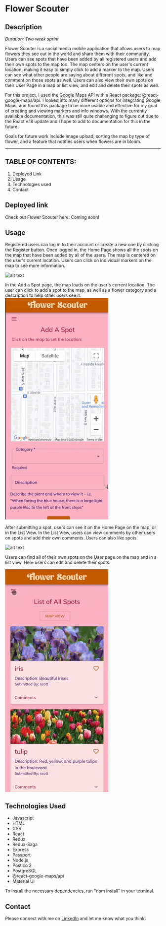 
# Flower Scouter

## Description

_Duration: Two week sprint_

Flower Scouter is a social media mobile application that allows users to map flowers they see out in the world and share them with their community. Users can see spots that have been added by all registered users and add their own spots to the map too. The map centers on the user's current location, making it easy to simply click to add a marker to the map. Users can see what other people are saying about different spots, and like and comment on those spots as well. Users can also view their own spots on their User Page in a map or list view, and edit and delete their spots as well. 

For this project, I used the Google Maps API with a React package: @react-google-maps/api. I looked into many different options for integrating Google Maps, and found this package to be more usable and effective for my goal of creating and viewing markers and info windows. With the currently available documentation, this was still quite challenging to figure out due to the React v.18 update and I hope to add to documentation for this in the future. 

Goals for future work include image upload, sorting the map by type of flower, and a feature that notifies users when flowers are in bloom. 


---
## **TABLE OF CONTENTS:**
1. Deployed Link
1. Usage
1. Technologies used
1. Contact


## Deployed link
Check out Flower Scouter here: Coming soon!

## Usage
Registered users can log in to their account or create a new one by clicking the Register button. Once logged in, the Home Page shows all the spots on the map that have been added by all of the users. The map is centered on the user's current location. Users can click on individual markers on the map to see more information. 

![alt text](/public/images/MainMap.gif)


In the Add a Spot page, the map loads on the user's current location. The user can click to add a spot to the map, as well as a flower category and a description to help other users see it. 
![alt text](/public/images/AddSpot.gif)

After submitting a spot, users can see it on the Home Page on the map, or in the List View. In the List View, users can view comments by other users on spots and add their own comments. Users can also like spots. 

![alt text](/public/images/ListView.gif)

Users can find all of their own spots on the User page on the map and in a list view. Here users can edit and delete their spots. 

![alt text](/public/images/UserPage.gif)


## Technologies Used
* Javascript 
* HTML
* CSS
* React
* Redux
* Redux-Saga
* Express
* Passport 
* Node.js
* Postico 2
* PostgreSQL
* @react-google-maps/api
* Material UI 

To install the necessary dependencies, run "npm install" in your terminal. 

## Contact
Please connect with me on [LinkedIn](https://www.linkedin.com/in/andrearlove/) and let me know what you think! 

